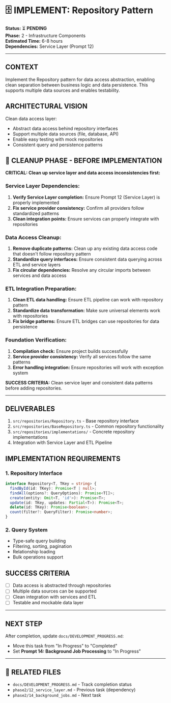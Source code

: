 # 🗄️ IMPLEMENT: Repository Pattern

**Status:** ⏳ **PENDING**  
**Phase:** 2 - Infrastructure Components  
**Estimated Time:** 6-8 hours  
**Dependencies:** Service Layer (Prompt 12)  

---

## CONTEXT
Implement the Repository pattern for data access abstraction, enabling clean separation between business logic and data persistence. This supports multiple data sources and enables testability.

## ARCHITECTURAL VISION
Clean data access layer:
- Abstract data access behind repository interfaces
- Support multiple data sources (file, database, API)
- Enable easy testing with mock repositories
- Consistent query and persistence patterns

## 🧹 **CLEANUP PHASE - BEFORE IMPLEMENTATION**

**CRITICAL: Clean up service layer and data access inconsistencies first:**

### **Service Layer Dependencies:**
1. **Verify Service Layer completion:** Ensure Prompt 12 (Service Layer) is properly implemented
2. **Fix service provider consistency:** Confirm all providers follow standardized patterns
3. **Clean integration points:** Ensure services can properly integrate with repositories

### **Data Access Cleanup:**
1. **Remove duplicate patterns:** Clean up any existing data access code that doesn't follow repository pattern
2. **Standardize query interfaces:** Ensure consistent data querying across ETL and service layers
3. **Fix circular dependencies:** Resolve any circular imports between services and data access

### **ETL Integration Preparation:**
1. **Clean ETL data handling:** Ensure ETL pipeline can work with repository pattern
2. **Standardize data transformation:** Make sure universal elements work with repositories
3. **Fix bridge patterns:** Ensure ETL bridges can use repositories for data persistence

### **Foundation Verification:**
1. **Compilation check:** Ensure project builds successfully
2. **Service provider consistency:** Verify all services follow the same patterns
3. **Error handling integration:** Ensure repositories will work with exception system

**SUCCESS CRITERIA:** Clean service layer and consistent data patterns before adding repositories.

---

## DELIVERABLES
1. `src/repositories/Repository.ts` - Base repository interface
2. `src/repositories/BaseRepository.ts` - Common repository functionality
3. `src/repositories/implementations/` - Concrete repository implementations
4. Integration with Service Layer and ETL Pipeline

## IMPLEMENTATION REQUIREMENTS

### 1. Repository Interface
```typescript
interface Repository<T, TKey = string> {
  findById(id: TKey): Promise<T | null>;
  findAll(options?: QueryOptions): Promise<T[]>;
  create(entity: Omit<T, 'id'>): Promise<T>;
  update(id: TKey, updates: Partial<T>): Promise<T>;
  delete(id: TKey): Promise<boolean>;
  count(filter?: QueryFilter): Promise<number>;
}
```

### 2. Query System
- Type-safe query building
- Filtering, sorting, pagination
- Relationship loading
- Bulk operations support

## SUCCESS CRITERIA
- [ ] Data access is abstracted through repositories
- [ ] Multiple data sources can be supported
- [ ] Clean integration with services and ETL
- [ ] Testable and mockable data layer

---

## NEXT STEP
After completion, update `docs/DEVELOPMENT_PROGRESS.md`:
- Move this task from "In Progress" to "Completed"
- Set **Prompt 14: Background Job Processing** to "In Progress"

---

## 🔗 **RELATED FILES**
- `docs/DEVELOPMENT_PROGRESS.md` - Track completion status
- `phase2/12_service_layer.md` - Previous task (dependency)
- `phase2/14_background_jobs.md` - Next task 